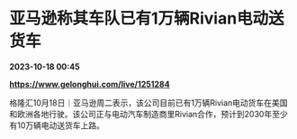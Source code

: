 # 亚马逊称其车队已有1万辆Rivian电动送货车

**2023-10-18 00:45**

**https://www.gelonghui.com/live/1251284**

格隆汇10月18日｜亚马逊周二表示，该公司目前已有1万辆Rivian电动货车在美国和欧洲各地行驶。该公司正与电动汽车制造商里Rivian合作，预计到2030年至少有10万辆电动送货车上路。